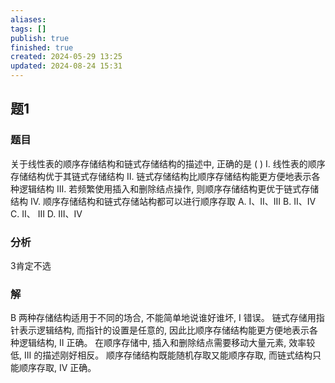```yaml
---
aliases: 
tags: []
publish: true
finished: true
created: 2024-05-29 13:25
updated: 2024-08-24 15:31
---
```

## 题1
### 题目
关于线性表的顺序存储结构和链式存储结构的描述中, 正确的是 ( )
I. 线性表的顺序存储结构优于其链式存储结构
II. 链式存储结构比顺序存储结构能更方便地表示各种逻辑结构
III. 若频繁使用插入和删除结点操作, 则顺序存储结构更优于链式存储结构
IV. 顺序存储结构和链式存储站构都可以进行顺序存取
A. I、II、III 
B. II、IV 
C. II、 III 
D. III、IV
### 分析
3肯定不选
### 解
B
两种存储结构适用于不同的场合, 不能简单地说谁好谁坏, I 错误。
链式存储用指针表示逻辑结构, 而指针的设置是任意的, 因此比顺序存储结构能更方便地表示各种逻辑结构, II 正确。
在顺序存储中, 插入和删除结点需要移动大量元素, 效率较低, III 的描述刚好相反。
顺序存储结构既能随机存取又能顺序存取, 而链式结构只能顺序存取, IV 正确。